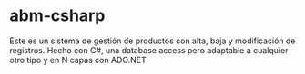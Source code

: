 # abm-csharp

Este es un sistema de gestión de productos con alta, baja y modificación de registros.
Hecho con C#, una database access pero adaptable a cualquier otro tipo y en N capas con ADO.NET
